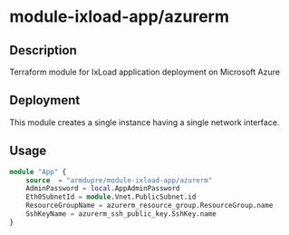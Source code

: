 # module-ixload-app/azurerm

## Description
Terraform module for IxLoad application deployment on Microsoft Azure

## Deployment
This module creates a single instance having a single network interface.

## Usage
```tf
module "App" {
	source  = "armdupre/module-ixload-app/azurerm"
	AdminPassword = local.AppAdminPassword
	Eth0SubnetId = module.Vnet.PublicSubnet.id
	ResourceGroupName = azurerm_resource_group.ResourceGroup.name
	SshKeyName = azurerm_ssh_public_key.SshKey.name
}
```